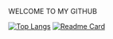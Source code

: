 WELCOME TO MY GITHUB

[![Top Langs](https://github-readme-stats.vercel.app/api/top-langs/?username=jumalley&custom_title=Dev💻)](https://github.com/jumalley)
[![Readme Card](https://github-readme-stats.vercel.app/api/pin/?username=jumalley&repo=github-esx_parking/)](https://github.com/jumalley)
